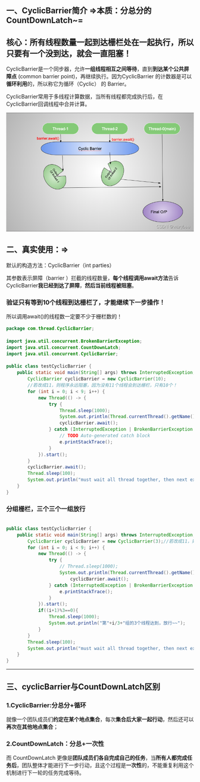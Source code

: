 ## 一、CyclicBarrier简介 =>本质：分总分的CountDownLatch~=

## 核心：所有线程数量一起到达栅栏处在一起执行，所以只要有一个没到达，就会一直阻塞！

CyclicBarrier是一个同步器，允许**一组线程相互之间等待**，直到**到达某个公共屏障点** (common barrier point)，再继续执行。因为CyclicBarrier 的计数器是可以**循环利用**的，所以称它为循环（Cyclic） 的 Barrier。 

CyclicBarrier常用于多线程计算数据，当所有线程都完成执行后，在CyclicBarrier回调线程中合并计算。

![alt text](../../../img/同步、协作、分工/协作/cyclicBarrier.png)


## 二、真实使用：=>
默认的构造方法：CyclicBarrier（int parties）

其参数表示屏障（barrier ）拦截的线程数量，**每个线程调用await方法**告诉CyclicBarrier**我已经到达了屏障**，**然后当前线程被阻塞**。


### 验证只有等到10个线程到达栅栏了，才能继续下一步操作！
所以调用await()的线程数一定要不少于栅栏数的！

```java
package com.thread.CyclicBarrier;

import java.util.concurrent.BrokenBarrierException;
import java.util.concurrent.CountDownLatch;
import java.util.concurrent.CyclicBarrier;

public class testCyclicBarrier {
    public static void main(String[] args) throws InterruptedException, BrokenBarrierException {
        CyclicBarrier cyclicBarrier = new CyclicBarrier(10);
        //若改成11，则程序永远阻塞，因为没有11个线程会到达栅栏，只有10个！
        for (int i = 0; i < 9; i++) {
            new Thread(() -> {
                try {
                    Thread.sleep(1000);
                    System.out.println(Thread.currentThread().getName() + "running~");
                    cyclicBarrier.await();
                } catch (InterruptedException | BrokenBarrierException e) {
                    // TODO Auto-generated catch block
                    e.printStackTrace();
                }
            }).start();
        }
        cyclicBarrier.await();
        Thread.sleep(100);
        System.out.println("must wait all thread together, then next execute this task!");
    }
}
```


### 分组栅栏，三个三个一组放行
```java

public class testCyclicBarrier {
    public static void main(String[] args) throws InterruptedException, BrokenBarrierException {
        CyclicBarrier cyclicBarrier = new CyclicBarrier(3);//若改成11，则程序永远阻塞，因为没有11个线程会到达栅栏，只有10个！
        for (int i = 0; i < 9; i++) {
            new Thread(() -> {
                try {
                    // Thread.sleep(1000);
                    System.out.println(Thread.currentThread().getName() + "running~");
                        cyclicBarrier.await();
                } catch (InterruptedException | BrokenBarrierException e) {
                    e.printStackTrace();
                }
            }).start();
            if((i+1)%3==0){
                Thread.sleep(1000);
                System.out.println("第"+i/3+"组的3个线程达到，放行~~");
            }
        }   
        Thread.sleep(100);
        System.out.println("must wait all thread together, then next execute this task!");
    }
}

```

---

## 三、cyclicBarrier与CountDownLatch区别

### 1.CyclicBarrier:分总分+循环

就像一个团队成员们**约定在某个地点集合**，每次**集合后大家一起行动**，然后还可以**再次在其他地点集合**；


### 2.CountDownLatch：分总+一次性

而 CountDownLatch 更像是**团队成员们各自完成自己的任务**，当**所有人都完成任务后**，团队整体才能进行下一步行动，且这个过程是**一次性**的，不能重复利用这个机制进行下一轮的任务完成等待。